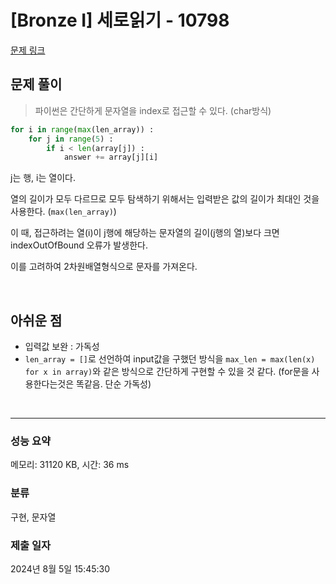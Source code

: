 # [Bronze I] 세로읽기 - 10798 

[문제 링크](https://www.acmicpc.net/problem/10798) 

## 문제 풀이
> 파이썬은 간단하게 문자열을 index로 접근할 수 있다. (char방식)

``` py
for i in range(max(len_array)) :
    for j in range(5) :
        if i < len(array[j]) :
            answer += array[j][i]
```

j는 행, i는 열이다.

열의 길이가 모두 다르므로 모두 탐색하기 위해서는 입력받은 값의 길이가 최대인 것을 사용한다. (`max(len_array)`)

이 때, 접근하려는 열(i)이 j행에 해당하는 문자열의 길이(j행의 열)보다 크면 indexOutOfBound 오류가 발생한다.

이를 고려하여 2차원배열형식으로 문자를 가져온다.

<br>

## 아쉬운 점
- 입력값 보완 : 가독성
 - `len_array = []`로 선언하여 input값을 구했던 방식을 `max_len = max(len(x) for x in array)`와 같은 방식으로 간단하게 구현할 수 있을 것 같다. (for문을 사용한다는것은 똑같음. 단순 가독성)

<br>

---


### 성능 요약

메모리: 31120 KB, 시간: 36 ms

### 분류

구현, 문자열

### 제출 일자

2024년 8월 5일 15:45:30

